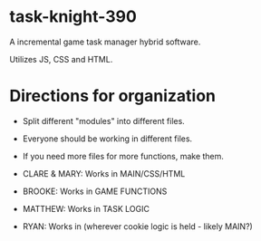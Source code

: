 # task-knight-390
A incremental game task manager hybrid software.

Utilizes JS, CSS and HTML.

# Directions for organization

- Split different "modules" into different files.
- Everyone should be working in different files.
-   If you need more files for more functions, make them.

- CLARE & MARY: Works in MAIN/CSS/HTML
- BROOKE: Works in GAME FUNCTIONS
- MATTHEW: Works in TASK LOGIC
- RYAN: Works in (wherever cookie logic is held - likely MAIN?)
